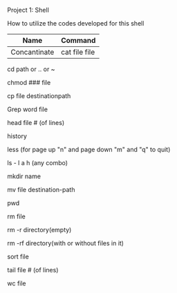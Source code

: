 Project 1: Shell


How to utilize the codes developed for this shell

| Name | Command |
| ---- | ------- |
| Concantinate | cat file file |
cd path or .. or ~

chmod ### file

cp file destinationpath

Grep word file

head file # (of lines)

history

less (for page up "n" and page down "m" and "q" to quit)

ls - l a h (any combo)

mkdir name

mv file destination-path

pwd

rm file

rm -r directory(empty)

rm -rf directory(with or without files in it)

sort file

tail file # (of lines)

wc file
